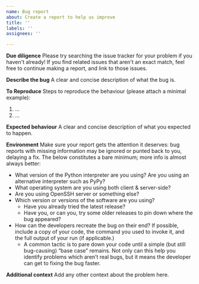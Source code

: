 ```yaml
---
name: Bug report
about: Create a report to help us improve
title: ''
labels: ''
assignees: ''

---
```


**Due diligence**
Please try searching the issue tracker for your problem if you haven't already!
If you find related issues that aren't an exact match, feel free to continue
making a report, and link to those issues.

**Describe the bug**
A clear and concise description of what the bug is.

**To Reproduce**
Steps to reproduce the behaviour (please attach a minimal example):
1. ...
2. ...

**Expected behaviour**
A clear and concise description of what you expected to happen.

**Environment**
Make sure your report gets the attention it deserves: bug reports with missing
information may be ignored or punted back to you, delaying a fix. The below
constitutes a bare minimum; more info is almost always better:

- What version of the Python interpreter are you using? Are you using an
alternative interpreter such as PyPy?
- What operating system are you using both client & server-side?
- Are you using OpenSSH server or something else?
- Which version or versions of the software are you using?
  - Have you already tried the latest release?
  - Have you, or can you, try some older releases to pin down where the bug
  appeared?
- How can the developers recreate the bug on their end? If possible, include a
  copy of your code, the command you used to invoke it, and the full output of
  your run (if applicable.)
  - A common tactic is to pare down your code until a simple (but still
  bug-causing) “base case” remains. Not only can this help you identify
  problems which aren’t real bugs, but it means the developer can get to fixing
  the bug faster.

**Additional context**
Add any other context about the problem here.
